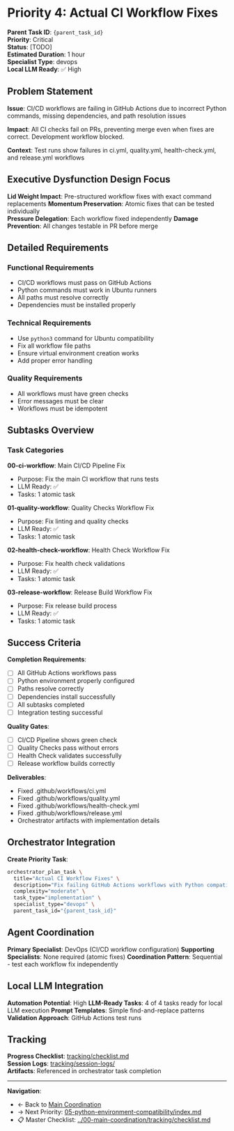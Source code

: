 # Priority 4: Actual CI Workflow Fixes

**Parent Task ID**: `{parent_task_id}`  
**Priority**: Critical  
**Status**: [TODO]  
**Estimated Duration**: 1 hour  
**Specialist Type**: devops  
**Local LLM Ready**: ✅ High

## Problem Statement

**Issue**: CI/CD workflows are failing in GitHub Actions due to incorrect Python commands, missing dependencies, and path resolution issues

**Impact**: All CI checks fail on PRs, preventing merge even when fixes are correct. Development workflow blocked.

**Context**: Test runs show failures in ci.yml, quality.yml, health-check.yml, and release.yml workflows

## Executive Dysfunction Design Focus

**Lid Weight Impact**: Pre-structured workflow fixes with exact command replacements
**Momentum Preservation**: Atomic fixes that can be tested individually  
**Pressure Delegation**: Each workflow fixed independently
**Damage Prevention**: All changes testable in PR before merge

## Detailed Requirements

### Functional Requirements

- CI/CD workflows must pass on GitHub Actions
- Python commands must work in Ubuntu runners
- All paths must resolve correctly
- Dependencies must be installed properly

### Technical Requirements

- Use `python3` command for Ubuntu compatibility
- Fix all workflow file paths
- Ensure virtual environment creation works
- Add proper error handling

### Quality Requirements

- All workflows must have green checks
- Error messages must be clear
- Workflows must be idempotent

## Subtasks Overview

### Task Categories

**00-ci-workflow**: Main CI/CD Pipeline Fix
- Purpose: Fix the main CI workflow that runs tests
- LLM Ready: ✅
- Tasks: 1 atomic task

**01-quality-workflow**: Quality Checks Workflow Fix  
- Purpose: Fix linting and quality checks
- LLM Ready: ✅
- Tasks: 1 atomic task

**02-health-check-workflow**: Health Check Workflow Fix
- Purpose: Fix health check validations
- LLM Ready: ✅
- Tasks: 1 atomic task

**03-release-workflow**: Release Build Workflow Fix
- Purpose: Fix release build process
- LLM Ready: ✅
- Tasks: 1 atomic task

## Success Criteria

**Completion Requirements**:
- [ ] All GitHub Actions workflows pass
- [ ] Python environment properly configured
- [ ] Paths resolve correctly
- [ ] Dependencies install successfully
- [ ] All subtasks completed
- [ ] Integration testing successful

**Quality Gates**:
- [ ] CI/CD Pipeline shows green check
- [ ] Quality Checks pass without errors
- [ ] Health Check validates successfully
- [ ] Release workflow builds correctly

**Deliverables**:
- Fixed .github/workflows/ci.yml
- Fixed .github/workflows/quality.yml
- Fixed .github/workflows/health-check.yml
- Fixed .github/workflows/release.yml
- Orchestrator artifacts with implementation details

## Orchestrator Integration

**Create Priority Task**:
```bash
orchestrator_plan_task \
  title="Actual CI Workflow Fixes" \
  description="Fix failing GitHub Actions workflows with Python compatibility and path fixes" \
  complexity="moderate" \
  task_type="implementation" \
  specialist_type="devops" \
  parent_task_id="{parent_task_id}"
```

## Agent Coordination

**Primary Specialist**: DevOps (CI/CD workflow configuration)
**Supporting Specialists**: None required (atomic fixes)
**Coordination Pattern**: Sequential - test each workflow fix independently

## Local LLM Integration

**Automation Potential**: High
**LLM-Ready Tasks**: 4 of 4 tasks ready for local LLM execution
**Prompt Templates**: Simple find-and-replace patterns
**Validation Approach**: GitHub Actions test runs

## Tracking

**Progress Checklist**: [tracking/checklist.md](tracking/checklist.md)  
**Session Logs**: [tracking/session-logs/](tracking/session-logs/)  
**Artifacts**: Referenced in orchestrator task completion

---

**Navigation**:
- ← Back to [Main Coordination](../00-main-coordination/index.md)
- → Next Priority: [05-python-environment-compatibility/index.md](../05-python-environment-compatibility/index.md)
- 📋 Master Checklist: [../00-main-coordination/tracking/checklist.md](../00-main-coordination/tracking/checklist.md)
